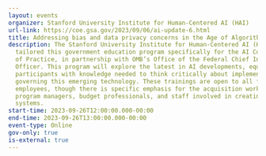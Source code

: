 ```yaml
---
layout: events
organizer: Stanford University Institute for Human-Centered AI (HAI)
url-link: https://coe.gsa.gov/2023/09/06/ai-update-6.html
title: Addressing bias and data privacy concerns in the Age of Algorithms | Jen King
description: The Stanford University Institute for Human-Centered AI (HAI)
  tailored this government education program specifically for the AI Community
  of Practice, in partnership with OMB’s Office of the Federal Chief Information
  Officer. This program will explore the latest in AI developments, equipping
  participants with knowledge needed to think critically about implementing and
  governing this emerging technology. These trainings are open to all federal
  employees, though there is specific emphasis for the acquisition workforce,
  program managers, budget professionals, and staff involved in creating federal
  systems.
start-time: 2023-09-26T12:00:00.000-00:00
end-time: 2023-09-26T13:00:00.000-00:00
event-type: Online
gov-only: true
is-external: true
---
```


